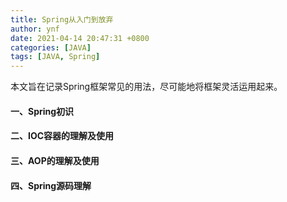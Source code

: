 ```yaml
---
title: Spring从入门到放弃
author: ynf
date: 2021-04-14 20:47:31 +0800
categories: [JAVA]
tags: [JAVA, Spring]
---
```

本文旨在记录Spring框架常见的用法，尽可能地将框架灵活运用起来。

#### 一、Spring初识

#### 二、IOC容器的理解及使用

#### 三、AOP的理解及使用

#### 四、Spring源码理解
